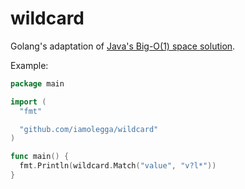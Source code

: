 # wildcard

Golang's adaptation of [Java's Big-O(1) space solution](https://www.programcreek.com/2014/06/leetcode-wildcard-matching-java/).

Example:

```go
package main

import (
  "fmt"

  "github.com/iamolegga/wildcard"
)

func main() {
  fmt.Println(wildcard.Match("value", "v?l*"))
}
```
